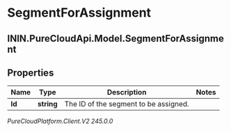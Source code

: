 # SegmentForAssignment

## ININ.PureCloudApi.Model.SegmentForAssignment

## Properties

|Name | Type | Description | Notes|
|------------ | ------------- | ------------- | -------------|
| **Id** | **string** | The ID of the segment to be assigned. | |



_PureCloudPlatform.Client.V2 245.0.0_
